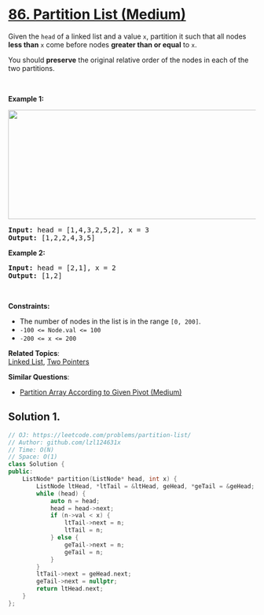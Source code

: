# [86. Partition List (Medium)](https://leetcode.com/problems/partition-list/)

<p>Given the <code>head</code> of a linked list and a value <code>x</code>, partition it such that all nodes <strong>less than</strong> <code>x</code> come before nodes <strong>greater than or equal</strong> to <code>x</code>.</p>

<p>You should <strong>preserve</strong> the original relative order of the nodes in each of the two partitions.</p>

<p>&nbsp;</p>
<p><strong>Example 1:</strong></p>
<img alt="" src="https://assets.leetcode.com/uploads/2021/01/04/partition.jpg" style="width: 662px; height: 222px;">
<pre><strong>Input:</strong> head = [1,4,3,2,5,2], x = 3
<strong>Output:</strong> [1,2,2,4,3,5]
</pre>

<p><strong>Example 2:</strong></p>

<pre><strong>Input:</strong> head = [2,1], x = 2
<strong>Output:</strong> [1,2]
</pre>

<p>&nbsp;</p>
<p><strong>Constraints:</strong></p>

<ul>
	<li>The number of nodes in the list is in the range <code>[0, 200]</code>.</li>
	<li><code>-100 &lt;= Node.val &lt;= 100</code></li>
	<li><code>-200 &lt;= x &lt;= 200</code></li>
</ul>


**Related Topics**:  
[Linked List](https://leetcode.com/tag/linked-list/), [Two Pointers](https://leetcode.com/tag/two-pointers/)

**Similar Questions**:
* [Partition Array According to Given Pivot (Medium)](https://leetcode.com/problems/partition-array-according-to-given-pivot/)

## Solution 1.

```cpp
// OJ: https://leetcode.com/problems/partition-list/
// Author: github.com/lzl124631x
// Time: O(N)
// Space: O(1)
class Solution {
public:
    ListNode* partition(ListNode* head, int x) {
        ListNode ltHead, *ltTail = &ltHead, geHead, *geTail = &geHead;
        while (head) {
            auto n = head;
            head = head->next;
            if (n->val < x) {
                ltTail->next = n;
                ltTail = n;
            } else {
                geTail->next = n;
                geTail = n;
            }
        }
        ltTail->next = geHead.next;
        geTail->next = nullptr;
        return ltHead.next;
    }
};
```
